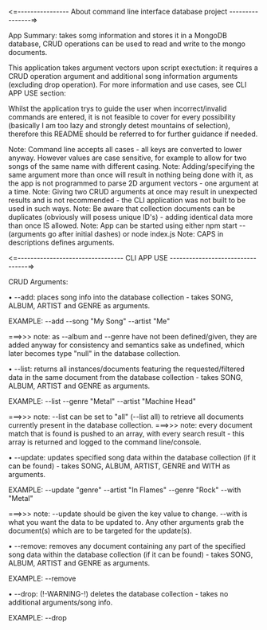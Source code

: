<=---------------- About command line interface database project ----------------=>

App Summary: takes somg information and stores it in a MongoDB database, CRUD operations can be used to read and write to the mongo documents.

This application takes argument vectors upon script exectution: it requires a CRUD operation argument and additional song information arguments (excluding drop operation). For more information and use cases, see CLI APP USE section:

Whilst the application trys to guide the user when incorrect/invalid commands are entered, it is not feasible to cover for every possibility (basically I am too lazy and strongly detest mountains of selection), therefore this README should be referred to for further guidance if needed.

Note: Command line accepts all cases - all keys are converted to lower anyway. However values are case sensitive, for example to allow for two songs of the same name with different casing.
Note: Adding/specifying the same argument more than once will result in nothing being done with it, as the app is not programmed to parse 2D argument vectors - one argument at a time.
Note: Giving two CRUD arguments at once may result in unexpected results and is not recommended - the CLI application was not built to be used in such ways.
Note: Be aware that collection documents can be duplicates (obviously will posess unique ID's) - adding identical data more than once IS allowed.
Note: App can be started using either npm start -- (arguments go after initial dashes) or node index.js
Note: CAPS in descriptions defines arguments.

<=--------------------------------- CLI APP USE ---------------------------------=>

CRUD Arguments:

• --add: places song info into the database collection - takes SONG, ALBUM, ARTIST and GENRE as arguments.

EXAMPLE: --add --song "My Song" --artist "Me"

===>>> note: as --album and --genre have not been defined/given, they are added anyway for consistency and semantics sake as undefined, which later becomes type "null" in the database collection.

• --list: returns all instances/documents featuring the requested/filtered data in the same document from the database collection - takes SONG, ALBUM, ARTIST and GENRE as arguments.

EXAMPLE: --list --genre "Metal" --artist "Machine Head"

===>>> note: --list can be set to "all" (--list all) to retrieve all documents currently present in the database collection.
===>>> note: every document match that is found is pushed to an array, with every search result - this array is returned and logged to the command line/console.

• --update: updates specified song data within the database collection (if it can be found) - takes SONG, ALBUM, ARTIST, GENRE and WITH as arguments.

EXAMPLE: --update "genre" --artist "In Flames" --genre "Rock" --with "Metal"

===>>> note: --update should be given the key value to change. --with is what you want the data to be updated to. Any other arguments grab the document(s) which are to be targeted for the update(s).

• --remove: removes any document containing any part of the specified song data within the database collection (if it can be found) - takes SONG, ALBUM, ARTIST and GENRE as arguments.

EXAMPLE: --remove

• --drop: (!-WARNING-!) deletes the database collection - takes no additional arguments/song info.

EXAMPLE: --drop